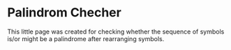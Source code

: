 # Palindrom Checher
This little page was created for checking whether the sequence of symbols is/or might be a palindrome after rearranging symbols.

